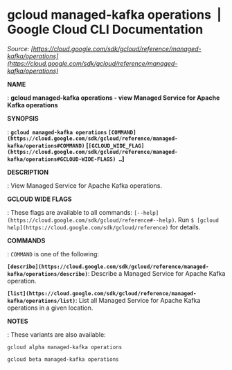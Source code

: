 # gcloud managed-kafka operations  |  Google Cloud CLI Documentation

*Source: [https://cloud.google.com/sdk/gcloud/reference/managed-kafka/operations](https://cloud.google.com/sdk/gcloud/reference/managed-kafka/operations)*

**NAME**

: **gcloud managed-kafka operations - view Managed Service for Apache Kafka operations**

**SYNOPSIS**

: **`gcloud managed-kafka operations` `[COMMAND](https://cloud.google.com/sdk/gcloud/reference/managed-kafka/operations#COMMAND)` [`[GCLOUD_WIDE_FLAG](https://cloud.google.com/sdk/gcloud/reference/managed-kafka/operations#GCLOUD-WIDE-FLAGS) …`]**

**DESCRIPTION**

: View Managed Service for Apache Kafka operations.

**GCLOUD WIDE FLAGS**

: These flags are available to all commands: `[--help](https://cloud.google.com/sdk/gcloud/reference#--help)`.
Run `$ [gcloud help](https://cloud.google.com/sdk/gcloud/reference)` for details.

**COMMANDS**

: ``COMMAND`` is one of the following:

**`[describe](https://cloud.google.com/sdk/gcloud/reference/managed-kafka/operations/describe)`**:
Describe a Managed Service for Apache Kafka operation.

**`[list](https://cloud.google.com/sdk/gcloud/reference/managed-kafka/operations/list)`**:
List all Managed Service for Apache Kafka operations in a given location.

**NOTES**

: These variants are also available:

```
gcloud alpha managed-kafka operations
```

```
gcloud beta managed-kafka operations
```